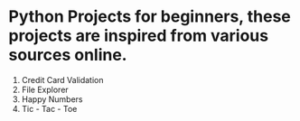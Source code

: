 # Python Projects for beginners, these projects are inspired from various sources online.

1. Credit Card Validation
2. File Explorer
3. Happy Numbers
4. Tic - Tac - Toe


